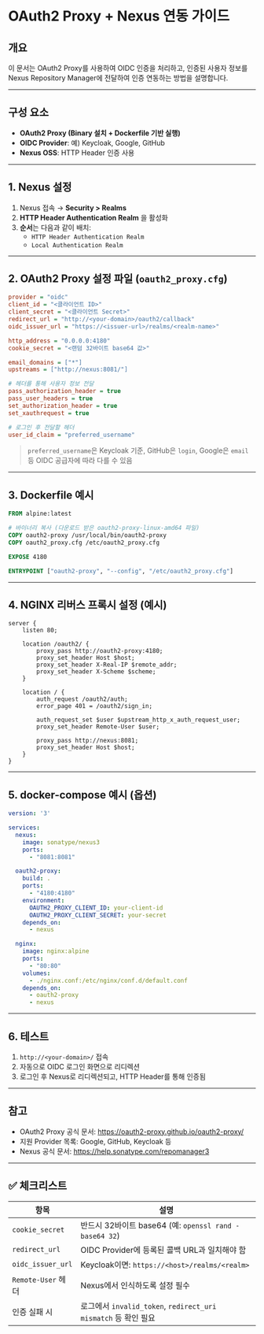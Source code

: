 
# OAuth2 Proxy + Nexus 연동 가이드

## 개요

이 문서는 OAuth2 Proxy를 사용하여 OIDC 인증을 처리하고, 인증된 사용자 정보를 Nexus Repository Manager에 전달하여 인증 연동하는 방법을 설명합니다.

---

## 구성 요소

- **OAuth2 Proxy (Binary 설치 + Dockerfile 기반 실행)**
- **OIDC Provider**: 예) Keycloak, Google, GitHub
- **Nexus OSS**: HTTP Header 인증 사용

---

## 1. Nexus 설정

1. Nexus 접속 → **Security > Realms**
2. **HTTP Header Authentication Realm** 을 활성화
3. **순서**는 다음과 같이 배치:
   - `HTTP Header Authentication Realm`
   - `Local Authentication Realm`

---

## 2. OAuth2 Proxy 설정 파일 (`oauth2_proxy.cfg`)

```ini
provider = "oidc"
client_id = "<클라이언트 ID>"
client_secret = "<클라이언트 Secret>"
redirect_url = "http://<your-domain>/oauth2/callback"
oidc_issuer_url = "https://<issuer-url>/realms/<realm-name>"

http_address = "0.0.0.0:4180"
cookie_secret = "<랜덤 32바이트 base64 값>"

email_domains = ["*"]
upstreams = ["http://nexus:8081/"]

# 헤더를 통해 사용자 정보 전달
pass_authorization_header = true
pass_user_headers = true
set_authorization_header = true
set_xauthrequest = true

# 로그인 후 전달할 헤더
user_id_claim = "preferred_username"
```

> `preferred_username`은 Keycloak 기준, GitHub은 `login`, Google은 `email` 등 OIDC 공급자에 따라 다를 수 있음

---

## 3. Dockerfile 예시

```Dockerfile
FROM alpine:latest

# 바이너리 복사 (다운로드 받은 oauth2-proxy-linux-amd64 파일)
COPY oauth2-proxy /usr/local/bin/oauth2-proxy
COPY oauth2_proxy.cfg /etc/oauth2_proxy.cfg

EXPOSE 4180

ENTRYPOINT ["oauth2-proxy", "--config", "/etc/oauth2_proxy.cfg"]
```

---

## 4. NGINX 리버스 프록시 설정 (예시)

```nginx
server {
    listen 80;

    location /oauth2/ {
        proxy_pass http://oauth2-proxy:4180;
        proxy_set_header Host $host;
        proxy_set_header X-Real-IP $remote_addr;
        proxy_set_header X-Scheme $scheme;
    }

    location / {
        auth_request /oauth2/auth;
        error_page 401 = /oauth2/sign_in;

        auth_request_set $user $upstream_http_x_auth_request_user;
        proxy_set_header Remote-User $user;

        proxy_pass http://nexus:8081;
        proxy_set_header Host $host;
    }
}
```

---

## 5. docker-compose 예시 (옵션)

```yaml
version: '3'

services:
  nexus:
    image: sonatype/nexus3
    ports:
      - "8081:8081"

  oauth2-proxy:
    build: .
    ports:
      - "4180:4180"
    environment:
      OAUTH2_PROXY_CLIENT_ID: your-client-id
      OAUTH2_PROXY_CLIENT_SECRET: your-secret
    depends_on:
      - nexus

  nginx:
    image: nginx:alpine
    ports:
      - "80:80"
    volumes:
      - ./nginx.conf:/etc/nginx/conf.d/default.conf
    depends_on:
      - oauth2-proxy
      - nexus
```

---

## 6. 테스트

1. `http://<your-domain>/` 접속
2. 자동으로 OIDC 로그인 화면으로 리디렉션
3. 로그인 후 Nexus로 리디렉션되고, HTTP Header를 통해 인증됨

---

## 참고

- OAuth2 Proxy 공식 문서: https://oauth2-proxy.github.io/oauth2-proxy/
- 지원 Provider 목록: Google, GitHub, Keycloak 등
- Nexus 공식 문서: https://help.sonatype.com/repomanager3

---

## ✅ 체크리스트

| 항목 | 설명 |
|------|------|
| `cookie_secret` | 반드시 32바이트 base64 (예: `openssl rand -base64 32`) |
| `redirect_url` | OIDC Provider에 등록된 콜백 URL과 일치해야 함 |
| `oidc_issuer_url` | Keycloak이면: `https://<host>/realms/<realm>` |
| `Remote-User` 헤더 | Nexus에서 인식하도록 설정 필수 |
| 인증 실패 시 | 로그에서 `invalid_token`, `redirect_uri mismatch` 등 확인 필요 |
